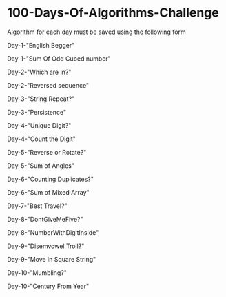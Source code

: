 # 100-Days-Of-Algorithms-Challenge


Algorithm for each day must be saved using the following form

  Day-1-"English Begger" 
  
  Day-1-"Sum Of Odd Cubed number"


  Day-2-"Which are in?"
  
  Day-2-"Reversed sequence"


  Day-3-"String Repeat?"
  
  Day-3-"Persistence"
  

  Day-4-"Unique Digit?"
  
  Day-4-"Count the Digit"
  

  Day-5-"Reverse or Rotate?"
  
  Day-5-"Sum of Angles"
  

  Day-6-"Counting Duplicates?"
  
  Day-6-"Sum of Mixed Array"
  

  Day-7-"Best Travel?"
  

  Day-8-"DontGiveMeFive?"
  
  Day-8-"NumberWithDigitInside"
  

  Day-9-"Disemvowel Troll?"
  
  Day-9-"Move in Square String"
  
  
  Day-10-"Mumbling?"
  
  Day-10-"Century From Year"

